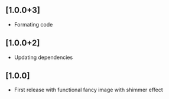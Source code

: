 ## [1.0.0+3]
- Formating code

## [1.0.0+2]
- Updating dependencies

## [1.0.0]

- First release with functional fancy image with shimmer effect